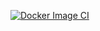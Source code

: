 [![Docker Image CI](https://github.com/dhohirpradana/pb_test/actions/workflows/docker-image.yml/badge.svg)](https://github.com/dhohirpradana/pb_test/actions/workflows/docker-image.yml)
